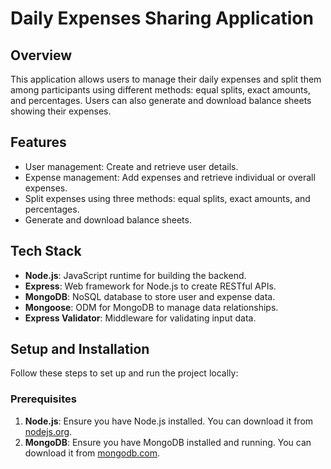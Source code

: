 # Daily Expenses Sharing Application

## Overview

This application allows users to manage their daily expenses and split them among participants using different methods: equal splits, exact amounts, and percentages. Users can also generate and download balance sheets showing their expenses.

## Features

- User management: Create and retrieve user details.
- Expense management: Add expenses and retrieve individual or overall expenses.
- Split expenses using three methods: equal splits, exact amounts, and percentages.
- Generate and download balance sheets.

## Tech Stack

- **Node.js**: JavaScript runtime for building the backend.
- **Express**: Web framework for Node.js to create RESTful APIs.
- **MongoDB**: NoSQL database to store user and expense data.
- **Mongoose**: ODM for MongoDB to manage data relationships.
- **Express Validator**: Middleware for validating input data.

## Setup and Installation

Follow these steps to set up and run the project locally:

### Prerequisites

1. **Node.js**: Ensure you have Node.js installed. You can download it from [nodejs.org](https://nodejs.org/).
2. **MongoDB**: Ensure you have MongoDB installed and running. You can download it from [mongodb.com](https://www.mongodb.com/try/download/community).
